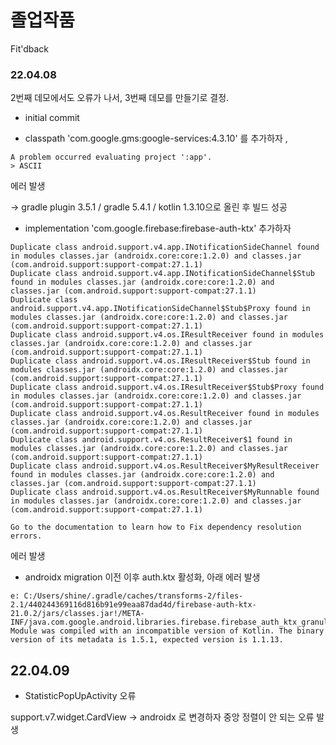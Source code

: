 # 졸업작품
Fit'dback

### 22.04.08

2번째 데모에서도 오류가 나서, 3번째 데모를 만들기로 결정.

- initial commit 

- classpath 'com.google.gms:google-services:4.3.10' 를 추가하자 ,
```
A problem occurred evaluating project ':app'.
> ASCII
```
에러 발생 

-> gradle plugin 3.5.1 / gradle 5.4.1 / kotlin 1.3.10으로 올린 후 빌드 성공


- implementation 'com.google.firebase:firebase-auth-ktx' 추가하자
```
Duplicate class android.support.v4.app.INotificationSideChannel found in modules classes.jar (androidx.core:core:1.2.0) and classes.jar (com.android.support:support-compat:27.1.1)
Duplicate class android.support.v4.app.INotificationSideChannel$Stub found in modules classes.jar (androidx.core:core:1.2.0) and classes.jar (com.android.support:support-compat:27.1.1)
Duplicate class android.support.v4.app.INotificationSideChannel$Stub$Proxy found in modules classes.jar (androidx.core:core:1.2.0) and classes.jar (com.android.support:support-compat:27.1.1)
Duplicate class android.support.v4.os.IResultReceiver found in modules classes.jar (androidx.core:core:1.2.0) and classes.jar (com.android.support:support-compat:27.1.1)
Duplicate class android.support.v4.os.IResultReceiver$Stub found in modules classes.jar (androidx.core:core:1.2.0) and classes.jar (com.android.support:support-compat:27.1.1)
Duplicate class android.support.v4.os.IResultReceiver$Stub$Proxy found in modules classes.jar (androidx.core:core:1.2.0) and classes.jar (com.android.support:support-compat:27.1.1)
Duplicate class android.support.v4.os.ResultReceiver found in modules classes.jar (androidx.core:core:1.2.0) and classes.jar (com.android.support:support-compat:27.1.1)
Duplicate class android.support.v4.os.ResultReceiver$1 found in modules classes.jar (androidx.core:core:1.2.0) and classes.jar (com.android.support:support-compat:27.1.1)
Duplicate class android.support.v4.os.ResultReceiver$MyResultReceiver found in modules classes.jar (androidx.core:core:1.2.0) and classes.jar (com.android.support:support-compat:27.1.1)
Duplicate class android.support.v4.os.ResultReceiver$MyRunnable found in modules classes.jar (androidx.core:core:1.2.0) and classes.jar (com.android.support:support-compat:27.1.1)

Go to the documentation to learn how to Fix dependency resolution errors.
```


에러 발생 

- androidx migration 이전 이후 auth.ktx 활성화, 아래 에러 발생

```
e: C:/Users/shine/.gradle/caches/transforms-2/files-2.1/440244369116d816b91e99eaa87dad4d/firebase-auth-ktx-21.0.2/jars/classes.jar!/META-INF/java.com.google.android.libraries.firebase.firebase_auth_ktx_granule.kotlin_module: Module was compiled with an incompatible version of Kotlin. The binary version of its metadata is 1.5.1, expected version is 1.1.13.
```

## 22.04.09

- StatisticPopUpActivity 오류 

support.v7.widget.CardView -> androidx 로 변경하자 중앙 정렬이 안 되는 오류 발생   

